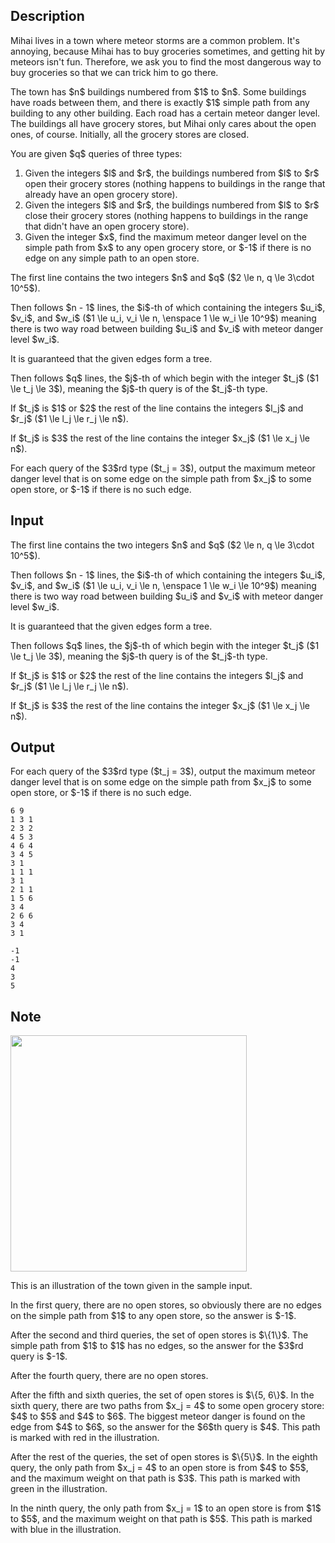 ## Description

<div><p><span class="tex-font-style-it">Mihai lives in a town where meteor storms are a common problem. It's annoying, because Mihai has to buy groceries sometimes, and getting hit by meteors isn't fun. Therefore, we ask you to find the most dangerous way to buy groceries so that we can trick him to go there.</span></p><p>The town has $n$ buildings numbered from $1$ to $n$. Some buildings have roads between them, and there is exactly $1$ simple path from any building to any other building. Each road has a certain meteor danger level. The buildings all have grocery stores, but Mihai only cares about the open ones, of course. Initially, all the grocery stores are closed.</p><p>You are given $q$ queries of three types:</p><ol> <li> Given the integers $l$ and $r$, the buildings numbered from $l$ to $r$ open their grocery stores (nothing happens to buildings in the range that already have an open grocery store).</li><li> Given the integers $l$ and $r$, the buildings numbered from $l$ to $r$ close their grocery stores (nothing happens to buildings in the range that didn't have an open grocery store).</li><li> Given the integer $x$, find the maximum meteor danger level on the simple path from $x$ to <span class="tex-font-style-bf">any</span> open grocery store, or $-1$ if there is no edge on any simple path to an open store. </li></ol></div><div class="input-specification"><p>The first line contains the two integers $n$ and $q$ ($2 \le n, q \le 3\cdot 10^5$).</p><p>Then follows $n - 1$ lines, the $i$-th of which containing the integers $u_i$, $v_i$, and $w_i$ ($1 \le u_i, v_i \le n, \enspace 1 \le w_i \le 10^9$) meaning there is two way road between building $u_i$ and $v_i$ with meteor danger level $w_i$.</p><p>It is guaranteed that the given edges form a tree.</p><p>Then follows $q$ lines, the $j$-th of which begin with the integer $t_j$ ($1 \le t_j \le 3$), meaning the $j$-th query is of the $t_j$-th type.</p><p>If $t_j$ is $1$ or $2$ the rest of the line contains the integers $l_j$ and $r_j$ ($1 \le l_j \le r_j \le n$).</p><p>If $t_j$ is $3$ the rest of the line contains the integer $x_j$ ($1 \le x_j \le n$).</p></div><div class="output-specification"><p>For each query of the $3$rd type ($t_j = 3$), output the maximum meteor danger level that is on some edge on the simple path from $x_j$ to some open store, or $-1$ if there is no such edge.</p></div>

## Input

<p>The first line contains the two integers $n$ and $q$ ($2 \le n, q \le 3\cdot 10^5$).</p><p>Then follows $n - 1$ lines, the $i$-th of which containing the integers $u_i$, $v_i$, and $w_i$ ($1 \le u_i, v_i \le n, \enspace 1 \le w_i \le 10^9$) meaning there is two way road between building $u_i$ and $v_i$ with meteor danger level $w_i$.</p><p>It is guaranteed that the given edges form a tree.</p><p>Then follows $q$ lines, the $j$-th of which begin with the integer $t_j$ ($1 \le t_j \le 3$), meaning the $j$-th query is of the $t_j$-th type.</p><p>If $t_j$ is $1$ or $2$ the rest of the line contains the integers $l_j$ and $r_j$ ($1 \le l_j \le r_j \le n$).</p><p>If $t_j$ is $3$ the rest of the line contains the integer $x_j$ ($1 \le x_j \le n$).</p>

## Output

<p>For each query of the $3$rd type ($t_j = 3$), output the maximum meteor danger level that is on some edge on the simple path from $x_j$ to some open store, or $-1$ if there is no such edge.</p>





```input1
6 9
1 3 1
2 3 2
4 5 3
4 6 4
3 4 5
3 1
1 1 1
3 1
2 1 1
1 5 6
3 4
2 6 6
3 4
3 1
```




```output1
-1
-1
4
3
5
```



## Note

<p><img class="tex-graphics" src="file://35Ov0DFH.png" style="max-width: 100.0%;max-height: 100.0%;" width="378px"></p><p>This is an illustration of the town given in the sample input.</p><p>In the first query, there are no open stores, so obviously there are no edges on the simple path from $1$ to any open store, so the answer is $-1$.</p><p>After the second and third queries, the set of open stores is $\{1\}$. The simple path from $1$ to $1$ has no edges, so the answer for the $3$rd query is $-1$.</p><p>After the fourth query, there are no open stores.</p><p>After the fifth and sixth queries, the set of open stores is $\{5, 6\}$. In the sixth query, there are two paths from $x_j = 4$ to some open grocery store: $4$ to $5$ and $4$ to $6$. The biggest meteor danger is found on the edge from $4$ to $6$, so the answer for the $6$th query is $4$. This path is marked with red in the illustration.</p><p>After the rest of the queries, the set of open stores is $\{5\}$. In the eighth query, the only path from $x_j = 4$ to an open store is from $4$ to $5$, and the maximum weight on that path is $3$. This path is marked with green in the illustration.</p><p>In the ninth query, the only path from $x_j = 1$ to an open store is from $1$ to $5$, and the maximum weight on that path is $5$. This path is marked with blue in the illustration.</p>
